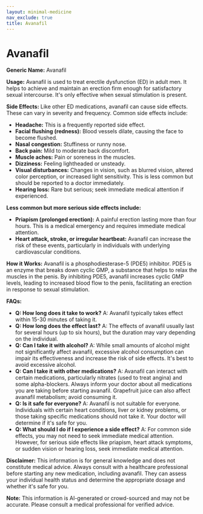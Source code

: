 ```yaml
---
layout: minimal-medicine
nav_exclude: true
title: Avanafil
---
```


# Avanafil

**Generic Name:** Avanafil

**Usage:** Avanafil is used to treat erectile dysfunction (ED) in adult men.  It helps to achieve and maintain an erection firm enough for satisfactory sexual intercourse.  It's only effective when sexual stimulation is present.

**Side Effects:**  Like other ED medications, avanafil can cause side effects.  These can vary in severity and frequency. Common side effects include:

* **Headache:** This is a frequently reported side effect.
* **Facial flushing (redness):**  Blood vessels dilate, causing the face to become flushed.
* **Nasal congestion:**  Stuffiness or runny nose.
* **Back pain:**  Mild to moderate back discomfort.
* **Muscle aches:**  Pain or soreness in the muscles.
* **Dizziness:** Feeling lightheaded or unsteady.
* **Visual disturbances:**  Changes in vision, such as blurred vision, altered color perception, or increased light sensitivity.  This is less common but should be reported to a doctor immediately.
* **Hearing loss:**  Rare but serious; seek immediate medical attention if experienced.

**Less common but more serious side effects include:**

* **Priapism (prolonged erection):** A painful erection lasting more than four hours.  This is a medical emergency and requires immediate medical attention.
* **Heart attack, stroke, or irregular heartbeat:**  Avanafil can increase the risk of these events, particularly in individuals with underlying cardiovascular conditions.


**How it Works:** Avanafil is a phosphodiesterase-5 (PDE5) inhibitor.  PDE5 is an enzyme that breaks down cyclic GMP, a substance that helps to relax the muscles in the penis. By inhibiting PDE5, avanafil increases cyclic GMP levels, leading to increased blood flow to the penis, facilitating an erection in response to sexual stimulation.

**FAQs:**

* **Q: How long does it take to work?** A: Avanafil typically takes effect within 15-30 minutes of taking it.
* **Q: How long does the effect last?** A: The effects of avanafil usually last for several hours (up to six hours), but the duration may vary depending on the individual.
* **Q: Can I take it with alcohol?** A: While small amounts of alcohol might not significantly affect avanafil, excessive alcohol consumption can impair its effectiveness and increase the risk of side effects.  It's best to avoid excessive alcohol.
* **Q: Can I take it with other medications?** A: Avanafil can interact with certain medications, particularly nitrates (used to treat angina) and some alpha-blockers.  Always inform your doctor about all medications you are taking before starting avanafil.  Grapefruit juice can also affect avanafil metabolism; avoid consuming it.
* **Q: Is it safe for everyone?** A: Avanafil is not suitable for everyone.  Individuals with certain heart conditions, liver or kidney problems, or those taking specific medications should not take it.  Your doctor will determine if it's safe for you.
* **Q: What should I do if I experience a side effect?** A:  For common side effects, you may not need to seek immediate medical attention. However, for serious side effects like priapism, heart attack symptoms, or sudden vision or hearing loss, seek immediate medical attention.


**Disclaimer:** This information is for general knowledge and does not constitute medical advice. Always consult with a healthcare professional before starting any new medication, including avanafil.  They can assess your individual health status and determine the appropriate dosage and whether it's safe for you.


**Note:** This information is AI-generated or crowd-sourced and may not be accurate. Please consult a medical professional for verified advice.